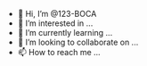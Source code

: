 - 👋 Hi, I’m @123-BOCA
- 👀 I’m interested in ...
- 🌱 I’m currently learning ...
- 💞️ I’m looking to collaborate on ...
- 📫 How to reach me ...

<!---
123-BOCA/123-BOCA is a ✨ special ✨ repository because its `README.md` (this file) appears on your GitHub profile.
You can click the Preview link to take a look at your changes.
--->
